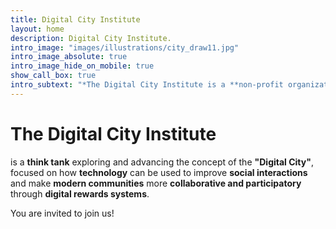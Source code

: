 ```yaml
---
title: Digital City Institute
layout: home
description: Digital City Institute.
intro_image: "images/illustrations/city_draw11.jpg"
intro_image_absolute: true
intro_image_hide_on_mobile: true
show_call_box: true
intro_subtext: "*The Digital City Institute is a **non-profit organization** that is **open to the public** and **open to community participation**."
---
```


# The Digital City Institute

is a **think tank** exploring and advancing the concept of the **"Digital City"**, focused on how **technology** can be used to improve **social interactions** and make **modern communities** more **collaborative and participatory** through **digital rewards systems**.

You are invited to join us!

